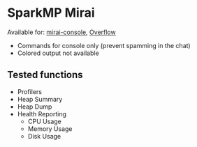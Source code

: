 # SparkMP Mirai

Available for: [mirai-console](https://github.com/mamoe/mirai/tree/dev/mirai-console), [Overflow](https://github.com/MrXiaoM/Overflow)

- Commands for console only (prevent spamming in the chat)
- Colored output not available

## Tested functions

- Profilers
- Heap Summary
- Heap Dump
- Health Reporting
  - CPU Usage
  - Memory Usage
  - Disk Usage
